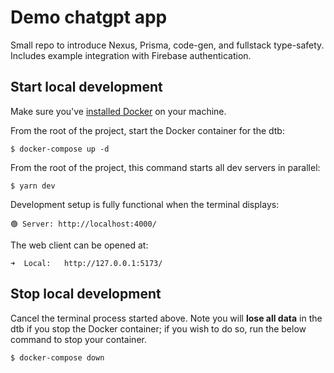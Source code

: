 # Demo chatgpt app

Small repo to introduce Nexus, Prisma, code-gen, and fullstack type-safety. Includes example integration with Firebase authentication.

## Start local development

Make sure you've [installed Docker](https://docs.docker.com/get-docker/) on your machine.

From the root of the project, start the Docker container for the dtb:

```
$ docker-compose up -d
```

From the root of the project, this command starts all dev servers in parallel:

```
$ yarn dev
```

Development setup is fully functional when the terminal displays:

```
🟢 Server: http://localhost:4000/
```

The web client can be opened at:

```
➜  Local:   http://127.0.0.1:5173/
```

## Stop local development

Cancel the terminal process started above. Note you will **lose all data** in the dtb if you stop the Docker container; if you wish to do so, run the below command to stop your container.

```
$ docker-compose down
```
